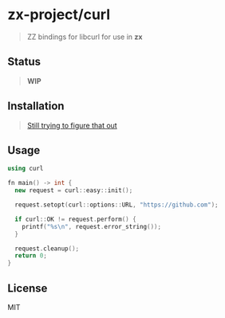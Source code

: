 zx-project/curl
===============

> ZZ bindings for libcurl for use in **zx**

## Status

> **WIP**

## Installation

> [Still trying to figure that out](https://github.com/aep/zz/issues/34)

## Usage

```c++
using curl

fn main() -> int {
  new request = curl::easy::init();

  request.setopt(curl::options::URL, "https://github.com");

  if curl::OK != request.perform() {
    printf("%s\n", request.error_string());
  }

  request.cleanup();
  return 0;
}
```

## License

MIT
